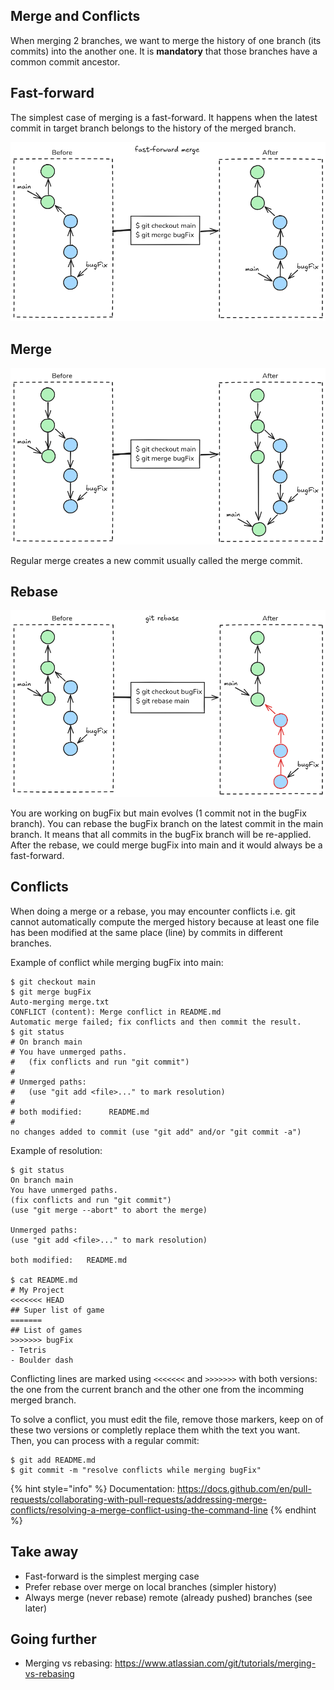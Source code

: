 ## Merge and Conflicts

When merging 2 branches, we want to merge the history of one branch (its commits) into the another one. It is __mandatory__ that those branches have a common commit ancestor.

## Fast-forward

The simplest case of merging is a fast-forward.
It happens when the latest commit in target branch belongs to the history of the merged branch.

![Simplest merge case: fast-forward](../imgs/git-merge-fastforward.png)

## Merge

![Typical merge case](../imgs/git-merge.png)

Regular merge creates a new commit usually called the merge commit.

## Rebase

![Rebase](../imgs/git-rebase.png)

You are working on bugFix but main evolves (1 commit not in the bugFix branch).
You can rebase the bugFix branch on the latest commit in the main branch.
It means that all commits in the bugFix branch will be re-applied.
After the rebase, we could merge bugFix into main and it would always be a fast-forward.

## Conflicts

When doing a merge or a rebase, you may encounter conflicts i.e. git cannot automatically compute the merged history because at least one file has been modified at the same place (line) by commits in different branches.

Example of conflict while merging bugFix into main:
```
$ git checkout main
$ git merge bugFix
Auto-merging merge.txt
CONFLICT (content): Merge conflict in README.md
Automatic merge failed; fix conflicts and then commit the result.
$ git status
# On branch main
# You have unmerged paths.
#   (fix conflicts and run "git commit")
#
# Unmerged paths:
#   (use "git add <file>..." to mark resolution)
#
# both modified:      README.md
#
no changes added to commit (use "git add" and/or "git commit -a")
```

Example of resolution:

```
$ git status
On branch main
You have unmerged paths.
(fix conflicts and run "git commit")
(use "git merge --abort" to abort the merge)

Unmerged paths:
(use "git add <file>..." to mark resolution)

both modified:   README.md

$ cat README.md
# My Project
<<<<<<< HEAD
## Super list of game
=======
## List of games
>>>>>>> bugFix
- Tetris
- Boulder dash
```
Conflicting lines are marked using `<<<<<<<` and `>>>>>>>` with both versions: the one from the current branch and the other one from the incomming merged branch.

To solve a conflict, you must edit the file, remove those markers, keep on of these two versions or completly replace them whith the text you want.
Then, you can process with a regular commit:

```
$ git add README.md
$ git commit -m "resolve conflicts while merging bugFix"
```

{% hint style="info" %}
Documentation: <https://docs.github.com/en/pull-requests/collaborating-with-pull-requests/addressing-merge-conflicts/resolving-a-merge-conflict-using-the-command-line>
{% endhint %}

## Take away

- Fast-forward is the simplest merging case
- Prefer rebase over merge on local branches (simpler history)
- Always merge (never rebase) remote (already pushed) branches (see later)

## Going further

- Merging vs rebasing: <https://www.atlassian.com/git/tutorials/merging-vs-rebasing>
